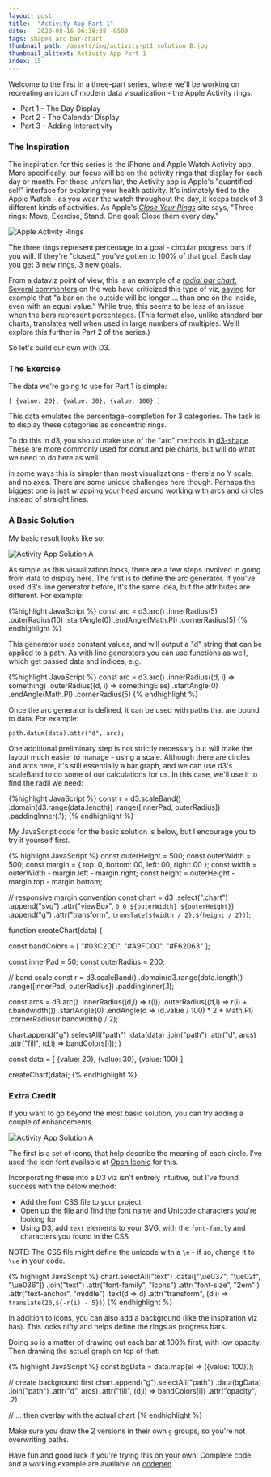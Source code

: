 ```yaml
---
layout: post
title:  "Activity App Part 1"
date:   2020-08-16 06:38:38 -0500
tags: shapes arc bar-chart
thumbnail_path: /assets/img/activity-pt1_solution_B.jpg
thumbnail_alttext: Activity App Part 1
index: 15
---
```

Welcome to the first in a three-part series, where we'll be working on recreating an icon of modern data visualization - the Apple Activity rings.

  - Part 1 - The Day Display
  - Part 2 - The Calendar Display
  - Part 3 - Adding Interactivity

### The Inspiration

The inspiration for this series is the iPhone and Apple Watch Activity app. More specifically, our focus will be on the activity rings that display for each day or month. For those unfamiliar, the Activity app is Apple's "quantified self" interface for exploring your health activity. It's intimately tied to the Apple Watch - as you wear the watch throughout the day, it keeps track of 3 different kinds of activities. As Apple's *[Close Your Rings](https://www.apple.com/watch/close-your-rings/)* site says, "Three rings: Move, Exercise, Stand. One goal: Close them every day."

![Apple Activity Rings](/assets/img/activity-pt1_inspiration.jpg)

The three rings represent percentage to a goal - circular progress bars if you will. If they're "closed," you've gotten to 100% of that goal. Each day you get 3 new rings, 3 new goals.

From a dataviz point of view, this is an example of a *[radial bar chart.](https://datavizcatalogue.com/methods/radial_bar_chart.html)* [Several commenters](https://www.visualisingdata.com/2017/09/problems-barc-charts/) on the web have criticized this type of viz, [saying]((https://www.data-to-viz.com/caveat/circular_barplot_accordeon.html)) for example that "a bar on the outside will be longer ... than one on the inside, even with an equal value." While true, this seems to be less of an issue when the bars represent percentages. (This format also, unlike standard bar charts, translates well when used in large numbers of multiples. We'll explore this further in Part 2 of the series.)

So let's build our own with D3.

### The Exercise

The data we're going to use for Part 1 is simple:

`[
  {value: 20},
  {value: 30},
  {value: 100}
]`

This data emulates the percentage-completion for 3 categories. The task is to display these categories as concentric rings.

To do this in d3, you should make use of the "arc" methods in [d3-shape](https://github.com/d3/d3-shape). These are more commonly used for donut and pie charts, but will do what we need to do here as well.

in some ways this is simpler than most visualizations - there's no Y scale, and no axes. There are some unique challenges here though. Perhaps the biggest one is just wrapping your head around working with arcs and circles instead of straight lines.

### A Basic Solution

My basic result looks like so:

![Activity App Solution A](/assets/img/activity-pt1_solution_A.jpg)

As simple as this visualization looks, there are a few steps involved in going from data to display here. The first is to define the arc generator. If you've used d3's line generator before, it's the same idea, but the attributes are different. For example:

{%highlight JavaScript %}
  const arc = d3.arc()
    .innerRadius(5)
    .outerRadius(10)
    .startAngle(0)
    .endAngle(Math.PI)
    .cornerRadius(5)
{% endhighlight %}

This generator uses constant values, and will output a "d" string that can be applied to a path. As with line generators you can use functions as well, which get passed data and indices, e.g.:

{%highlight JavaScript %}
  const arc = d3.arc()
    .innerRadius((d, i) => something)
    .outerRadius((d, i) => somethingElse)
    .startAngle(0)
    .endAngle(Math.PI)
    .cornerRadius(5)
{% endhighlight %}

Once the arc generator is defined, it can be used with paths that are bound to data. For example:

`path.datum(data).attr("d", arc);`

One additional preliminary step is not strictly necessary but will make the layout much easier to manage - using a scale. Although there are circles and arcs here, it's still essentially a bar graph, and we can use d3's scaleBand to do some of our calculations for us. In this case, we'll use it to find the radii we need:

{%highlight JavaScript %}
const r = d3.scaleBand()
    .domain(d3.range(data.length))
    .range([innerPad, outerRadius])
    .paddingInner(.1);
{% endhighlight %}

My JavaScript code for the basic solution is below, but I encourage you to try it yourself first.

{% highlight JavaScript %}
const outerHeight = 500;
const outerWidth = 500;
const margin = { top: 0, bottom: 00, left: 00, right: 00 };
const width = outerWidth - margin.left - margin.right;
const height = outerHeight - margin.top - margin.bottom;

// responsive margin convention
const chart = d3
  .select(".chart")
  .append("svg")
    .attr("viewBox", `0 0 ${outerWidth} ${outerHeight}`)
  .append("g")
    .attr("transform", `translate(${width / 2},${height / 2})`);

function createChart(data) {
  
  const bandColors = [
    "#03C2DD",
    "#A9FC00",
    "#F62063"
  ];
  
  const innerPad = 50;
  const outerRadius = 200;
  
  // band scale
  const r = d3.scaleBand()
            .domain(d3.range(data.length))
            .range([innerPad, outerRadius])
            .paddingInner(.1);
  
  const arcs = d3.arc()
    .innerRadius((d,i) => r(i))
    .outerRadius((d,i) => r(i) + r.bandwidth())
    .startAngle(0)
    .endAngle(d => (d.value / 100) * 2 * Math.PI)
    .cornerRadius(r.bandwidth() / 2);
  
  chart.append("g").selectAll("path")
    .data(data)
    .join("path")
    .attr("d", arcs)
    .attr("fill", (d,i) => bandColors[i]);
}

const data = [
  {value: 20},
  {value: 30},
  {value: 100}
]

createChart(data);
{% endhighlight %}

### Extra Credit

If you want to go beyond the most basic solution, you can try adding a couple of enhancements.

![Activity App Solution A](/assets/img/activity-pt1_solution_B.jpg)

The first is a set of icons, that help describe the meaning of each circle. I've used the icon font available at [Open Iconic](https://useiconic.com/open) for this.

Incorporating these into a D3 viz isn't entirely intuitive, but I've found success with the below method:

* Add the font CSS file to your project
* Open up the file and find the font name and Unicode characters you're looking for
* Using D3, add `text` elements to your SVG, with the `font-family` and characters you found in the CSS

NOTE: The CSS file might define the unicode with a `\e` - if so, change it to `\ue` in your code.

{% highlight JavaScript %}
  chart.selectAll("text")
    .data(["\ue037", "\ue02f", "\ue036"])
    .join("text")
      .attr("font-family", "Icons")
      .attr("font-size", "2em" )
      .attr("text-anchor", "middle")
      .text(d => d)
      .attr("transform", (d,i) => `translate(20,${-r(i) - 5})`)
{% endhighlight %}

In addition to icons, you can also add a background (like the inspiration viz has). This looks nifty and helps define the rings as progress bars.

Doing so is a matter of drawing out each bar at 100% first, with low opacity. Then drawing the actual graph on top of that:

{% highlight JavaScript %}
  const bgData = data.map(el => ({value: 100}));
  
  // create background first
  chart.append("g").selectAll("path")
    .data(bgData)
    .join("path")
    .attr("d", arcs)
    .attr("fill", (d,i) => bandColors[i])
    .attr("opacity", .2)
  
  // ... then overlay with the actual chart
{% endhighlight %}

Make sure you draw the 2 versions in their own `g` groups, so you're not overwriting paths.

Have fun and good luck if you're trying this on your own! Complete code and a working example are available on [codepen](https://codepen.io/fraziern/pen/KKzzNLj).
